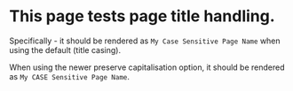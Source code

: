 # This page tests page title handling.

Specifically - it should be rendered as `My Case Sensitive Page Name` when using
the default (title casing).

When using the newer preserve capitalisation option, it should be rendered as
`My CASE Sensitive Page Name`.
